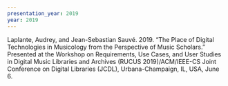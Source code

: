 ```yaml
---
presentation_year: 2019
year: 2019
---
```


Laplante, Audrey, and Jean-Sebastian Sauvé. 2019. “The Place of Digital Technologies in Musicology from the Perspective of Music Scholars.” Presented at the Workshop on Requirements, Use Cases, and User Studies in Digital Music Libraries and Archives (RUCUS 2019)/ACM/IEEE-CS Joint Conference on Digital Libraries (JCDL), Urbana-Champaign, IL, USA, June 6.